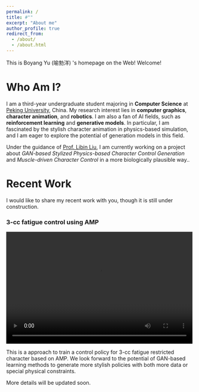 ```yaml
---
permalink: /
title: #""
excerpt: "About me"
author_profile: true
redirect_from: 
  - /about/
  - /about.html
---
```


This is Boyang Yu (喻勃洋) 's homepage on the Web! Welcome!

Who Am I?
======
I am a third-year undergraduate student majoring in **Computer Science** at [Peking University](https://english.pku.edu.cn/), China. My research interest lies in **computer graphics**, **character animation**, and **robotics**. I am also a fan of AI fields, such as **reinforcement learning** and **generative models**. In particular, I am fascinated by the stylish character animation in physics-based simulation, and I am eager to explore the potential of generation models in this field.

Under the guidance of [Prof. Libin Liu](http://www.cad.zju.edu.cn/home/shimin/), I am currently working on a project about *GAN-based Stylized Physics-based Character Control Generation* and *Muscle-driven Character Control* in a more biologically plausible way..


Recent Work
======
I would like to share my recent work with you, though it is still under construction.
### 3-cc fatigue control using AMP
<video controls width="500" height="300">
  <source src="../images/3_cc_pre.mp4" type="video/mp4">
  Your browser does not support the video tag.
</video>

This is a approach to train a control policy for 3-cc fatigue restricted character based on AMP. We look forward to the potential of GAN-based learning methods to generate more stylish policies with both more data or special physical constraints.

More details will be updated soon.

